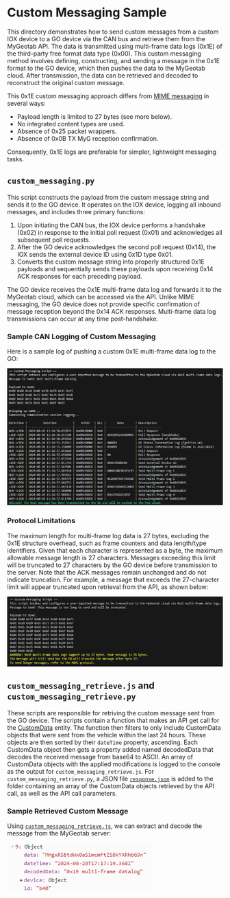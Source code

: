 # Custom Messaging Sample
This directory demonstrates how to send custom messages from a custom IOX device to a GO device via the CAN bus and retrieve them from the MyGeotab API. The data is transmitted using multi-frame data logs (0x1E) of the third-party free format data type (0x00). This custom messaging method involves defining, constructing, and sending a message in the 0x1E format to the GO device, which then pushes the data to the MyGeotab cloud. After transmission, the data can be retrieved and decoded to reconstruct the original custom message.

This 0x1E custom messaging approach differs from [MIME messaging](../MIME_outbound) in several ways:
- Payload length is limited to 27 bytes (see more below).
- No integrated content types are used.
- Absence of 0x25 packet wrappers.
- Absence of 0x0B TX MyG reception confirmation.

Consequently, 0x1E logs are preferable for simpler, lightweight messaging tasks.

## `custom_messaging.py`
This script constructs the payload from the custom message string and sends it to the GO device. It operates on the IOX device, logging all inbound messages, and includes three primary functions:
1. Upon initiating the CAN bus, the IOX device performs a handshake (0x02) in response to the initial poll request (0x01) and acknowledges all subsequent poll requests.
2. After the GO device acknowledges the second poll request (0x14), the IOX sends the external device ID using 0x1D type 0x01.
3. Converts the custom message string into properly structured 0x1E payloads and sequentially sends these payloads upon receiving 0x14 ACK responses for each preceding payload.

The GO device receives the 0x1E multi-frame data log and forwards it to the MyGeotab cloud, which can be accessed via the API. Unlike MIME messaging, the GO device does not provide specific confirmation of message reception beyond the 0x14 ACK responses. Multi-frame data log transmissions can occur at any time post-handshake.

### Sample CAN Logging of Custom Messaging
Here is a sample log of pushing a custom 0x1E multi-frame data log to the GO:

![Custom Messaging CAN Logs](../images/custom_messaging.png)

### Protocol Limitations
The maximum length for multi-frame log data is 27 bytes, excluding the 0x1E structure overhead, such as frame counters and data length/type identifiers. Given that each character is represented as a byte, the maximum allowable message length is 27 characters. Messages exceeding this limit will be truncated to 27 characters by the GO device before transmission to the server. Note that the ACK messages remain unchanged and do not indicate truncation. For example, a message that exceeds the 27-character limit will appear truncated upon retrieval from the API, as shown below:

![Custom Messaging Warning](../images/custom_message_warning.png)

## `custom_messaging_retrieve.js` and `custom_messaging_retrieve.py`
These scripts are responsible for retriving the custom message sent from the GO device. The scripts contain a function that makes an API get call for the [CustomData](https://developers.geotab.com/myGeotab/apiReference/objects/CustomData) entity. The function then filters to only include CustomData objects that were sent from the vehicle within the last 24 hours. These objects are then sorted by their `dateTime` property, ascending. Each CustomData object then gets a property added named decodedData that decodes the received message from base64 to ASCII. An array of CustomData objects with the applied modifications is logged to the console as the output for `custom_messaging_retrieve.js`. For `custom_messaging_retrieve.py`, a JSON file [`response.json`](response.json) is added to the folder containing an array of the CustomData objects retrieved by the API call, as well as the API call parameters.

### Sample Retrieved Custom Message
Using [`custom_messaging_retrieve.js`](custom_messaging_retrieve.js), we can extract and decode the message from the MyGeotab server:

![MyGeotab cloud interface, confirming reception of the message](../images/custom_message_reception.png)
